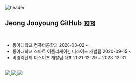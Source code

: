 ![header](https://capsule-render.vercel.app/api?type=transparent&height=150&color=timeAuto&text=What's%20going%20on?&fontSize=100)


## Jeong Jooyoung GitHub 🇰🇷    



<br>

* 동아대학교 컴퓨터공학과 2020-03-02 ~
* 동아대학교 스마트 어플리케이션 디스이즈 개발팀 2020-09-15 ~
* 비영리단체 디스이즈 개발팀 대표 2021-12-29 ~ 2023-12-31

<br>
<div>
  <a href="https://zzooyoung.github.io">
    <img src="https://img.shields.io/badge/TechBlog-181717?style=for-the-badge&logo=GitHub&logoColor=white">
  </a>
  <a href="https://www.instagram.com/j_wn0/">
    <img src="https://img.shields.io/badge/instagram-E4405F?style=for-the-badge&logo=Instagram&logoColor=white">
  </a>
  <a href="mailto:daehan002@gmail.com">
    <img src="https://img.shields.io/badge/Email-EA4335?style=for-the-badge&logo=Gmail&logoColor=white">
  </a>
</div>



